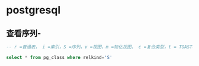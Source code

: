 # postgresql


## 查看序列-
```sql
-- r =普通表， i =索引，S =序列，v =视图，m =物化视图， c =复合类型，t = TOAST表，f =外部表

select * from pg_class where relkind='S'
```